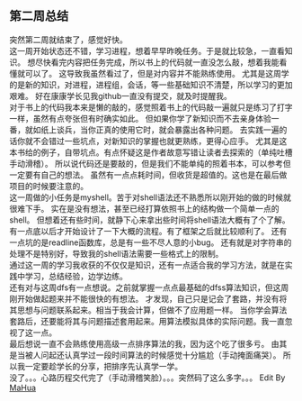 <html lang="en"><head>
    <meta charset="UTF-8">
    <title></title>
<style id="system" type="text/css">body{}</style><style id="custom" type="text/css"></style></head>
<body><h2>第二周总结</h2>
<p>突然第二周就结束了，感觉好快。<br>这一周开始状态还不错，学习进程，想着早早昨晚任务。于是就比较急，一直看知识。
想尽快看完内容把任务完成，所以书上的代码就一直没怎么敲，想着我能看懂就可以了。
这导致我虽然看过了，但是对内容并不能熟练使用。
尤其是这周学的是新的知识，对进程，进程组，会话，等一些基础知识不清楚，所以学习的更加艰难。
好在康康学长见我github一直没有提交，就及时提醒我。<br>对于书上的代码我本来是懒的敲的，感觉照着书上的代码敲一遍就只是练习了打字一样，虽然有点夸张但有时确实如此。
但如果你学了新知识而不去亲身体验一番，就如纸上谈兵，当你正真的使用它时，就会暴露出各种问题。
去实践一遍的话你就不会错过一些坑点，对新知识的掌握也就更熟练，更得心应手。
尤其是这本书给的例子，自带坑点。有点怀疑这是作者故意写错让读者去探索的（单纯吐槽手动滑稽）。
所以说代码还是要敲的，但是我们不能单纯的照着书本，可以参考但一定要有自己的想法。
虽然有一点点耗时间，但收货是超值的。这也是在最后做项目的时候要注意的。<br>这一周做的小任务是myshell。苦于对shell语法还不熟悉所以刚开始的做的时候就很难下手。
实在是没有想法，甚至已经打算依照书上的结构做一个简单一点的shell。
但想着还有些时间，就静下心来拿出些时间将shell语法大概有了个了解。
有一点底以后才开始设计了一下大概的流程。有了框架之后就比较顺利了。
还有一点坑的是readline函数库，总是有一些不尽人意的小bug。
还有就是对字符串的处理不是特别好，导致我的shell语法需要一些格式上的限制。<br>通过这一周的学习我收获的不仅仅是知识，还有一点适合我的学习方法，就是在实践中学习，总结经验，边学边练。<br>还有对与这周dfs有一点想说。之前就掌握一点点最基础的dfss算法知识，但这周刚开始做起题来并不能很快的有想法。
才发现，自己只是记会了套路，并没有将其思想与问题联系起来。相当于我会计算，但做不了应用题一样。
当你学会算法套路后，还要能将其与问题描述套用起来。用算法模拟具体的实际问题。我一直忽视了这一点。<br>最后想说一直不会熟练使用高级一点排序算法的我，因为这个吃了很多亏。
由其是当被人问起还认真学过一段时间算法的时候感觉十分尴尬（手动掩面痛哭）。
所以我一定要趁学长的分享，把排序先认真学一学。<br>没了。。。心路历程交代完了（手动滑稽笑脸）。。。突然码了这么多字。。。
Edit By <a href="http://mahua.jser.me">MaHua</a></p>
</body></html>